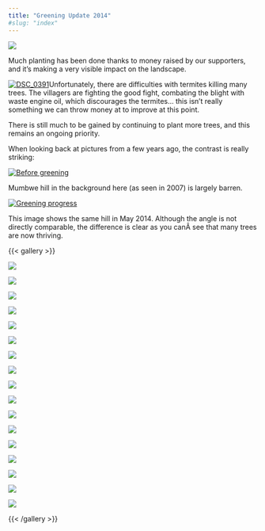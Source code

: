 ```yaml
---
title: "Greening Update 2014"
#slug: "index"
---
```


![](/wp-content/2015/05/DSC_0378-940x198.jpg)

Much planting has been done thanks to money raised by our supporters, and it’s making a very visible impact on the landscape.

[![DSC_0391](/wp-content/2015/05/DSC_0391-300x201.jpg)](/wp-content/2015/05/DSC_0391.jpg)Unfortunately, there are difficulties with termites killing many trees. The villagers are fighting the good fight, combating the blight with waste engine oil, which discourages the termites… this isn’t really something we can throw money at to improve at this point.

There is still much to be gained by continuing to plant more trees, and this remains an ongoing priority.

When looking back at pictures from a few years ago, the contrast is really striking:

[![Before greening](/wp-content/2008/11/PICT2234-1024x768.jpg)](/wp-content/2008/11/PICT2234.jpg)

Mumbwe hill in the background here (as seen in 2007) is largely barren.

[![Greening progress](/wp-content/2015/05/DSC_0378-1024x688.jpg)](/wp-content/2015/05/DSC_0378.jpg)

This image shows the same hill in May 2014. Although the angle is not directly comparable, the difference is clear as you canÂ see that many trees are now thriving.

{{< gallery >}}


[![](/wp-content/2015/05/DSC_0412-150x150.jpg)](/projects/greening-project/update-2014/dsc_0412/)

[![](/wp-content/2015/05/DSC_0411-150x150.jpg)](/projects/greening-project/update-2014/dsc_0411/)

[![](/wp-content/2015/05/DSC_0410-150x150.jpg)](/projects/greening-project/update-2014/dsc_0410/)

[![](/wp-content/2015/05/DSC_0235-150x150.jpg)](/projects/greening-project/update-2014/dsc_0235/)

[![](/wp-content/2015/05/DSC_0242-150x150.jpg)](/projects/greening-project/update-2014/dsc_0242/)

[![](/wp-content/2015/05/DSC_0245-150x150.jpg)](/projects/greening-project/update-2014/dsc_0245/)

[![](/wp-content/2015/05/DSC_0251-150x150.jpg)](/projects/greening-project/update-2014/dsc_0251/)

[![](/wp-content/2015/05/DSC_0253-150x150.jpg)](/projects/greening-project/update-2014/dsc_0253/)

[![](/wp-content/2015/05/DSC_0254-150x150.jpg)](/projects/greening-project/update-2014/dsc_0254/)

[![](/wp-content/2015/05/DSC_0378-150x150.jpg)](/projects/greening-project/update-2014/dsc_0378/)

[![](/wp-content/2015/05/DSC_0382-150x150.jpg)](/projects/greening-project/update-2014/dsc_0382/)

[![](/wp-content/2015/05/DSC_0384-150x150.jpg)](/projects/greening-project/update-2014/dsc_0384/)

[![](/wp-content/2015/05/DSC_0391-150x150.jpg)](/projects/greening-project/update-2014/dsc_0391/)

[![](/wp-content/2015/05/DSC_0393-150x150.jpg)](/projects/greening-project/update-2014/dsc_0393/)

[![](/wp-content/2015/05/DSC_0398-150x150.jpg)](/projects/greening-project/update-2014/dsc_0398/)

[![](/wp-content/2015/05/DSC_0400-150x150.jpg)](/projects/greening-project/update-2014/dsc_0400/)

[![](/wp-content/2015/05/DSC_0402-150x150.jpg)](/projects/greening-project/update-2014/dsc_0402/)




{{< /gallery >}}